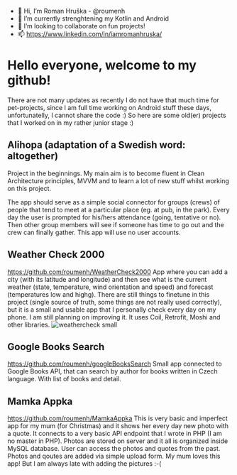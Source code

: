 - 👋 Hi, I’m Roman Hruška - @roumenh
- 👀 I’m currently strenghtening my Kotlin and Android 
- 💞️ I’m looking to collaborate on fun projects!
- 📫 https://www.linkedin.com/in/iamromanhruska/

# Hello everyone, welcome to my github!
There are not many updates as recently I do not have that much time for pet-projects, since I am full time working on Android stuff these days, unfortunatelly, I cannot share the code :)
So here are some old(er) projects that I worked on in my rather junior stage :)

## Alihopa (adaptation of a Swedish word: altogether)
Project in the beginnings. My main aim is to become fluent in Clean Architecture principles, MVVM and to learn a lot of new stuff whilst working on this project.

The app should serve as a simple social connector for groups (crews) of people that tend to meet at a particular place (eg. at pub, in the park). Every day the user is prompted for his/hers attendance (going, tentative or no). Then other group members will see if someone has time to go out and the crew can finally gather. This app will use no user accounts.

## Weather Check 2000
https://github.com/roumenh/WeatherCheck2000
App where you can add a city (with its latitude and longitude) and then see what is the current weather (state, temperature, wind orientation and speed) and forecast (temperatures low and highg). There are still things to finetune in this project (single source of truth, some things are not really used correctly), but it is a small and usable app that I personally check every day on my phone. I am still planning on improving it. It uses Coil, Retrofit, Moshi and other libraries.
![weathercheck small](https://user-images.githubusercontent.com/5468334/207570277-b79a9f8d-d87d-497a-9833-e3817965887f.jpg)

## Google Books Search
https://github.com/roumenh/googleBooksSearch
Small app connected to Google Books API, that can search by author for books written in Czech language. With list of books and detail.

## Mamka Appka
https://github.com/roumenh/MamkaAppka
This is very basic and imperfect app for my mum (for Christmas) and it shows her every day new photo with a quote. It connects to a very basic API endpoint that I wrote in PHP (I am no master in PHP). Photos are stored on server and it all is organized inside MySQL database. User can access the photos and quotes from the past. Photos and qoutes are added via simple upload form. My mum loves this app! But I am always late with adding the pictures :-(
